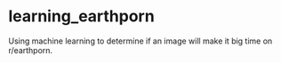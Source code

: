 # learning_earthporn
Using machine learning to determine if an image will make it big time on r/earthporn.
